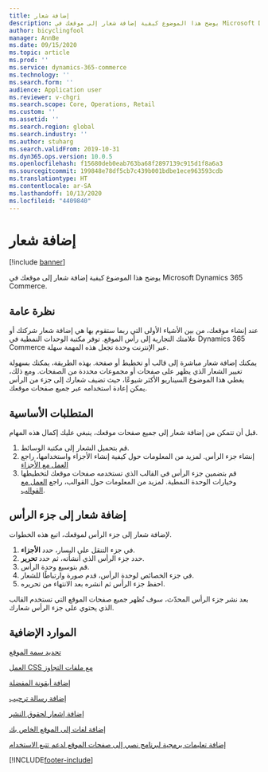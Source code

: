 ```yaml
---
title: إضافة شعار
description: يوضح هذا الموضوع كيفية إضافة شعار إلى موقعك في Microsoft Dynamics 365 Commerce.
author: bicyclingfool
manager: AnnBe
ms.date: 09/15/2020
ms.topic: article
ms.prod: ''
ms.service: dynamics-365-commerce
ms.technology: ''
ms.search.form: ''
audience: Application user
ms.reviewer: v-chgri
ms.search.scope: Core, Operations, Retail
ms.custom: ''
ms.assetid: ''
ms.search.region: global
ms.search.industry: ''
ms.author: stuharg
ms.search.validFrom: 2019-10-31
ms.dyn365.ops.version: 10.0.5
ms.openlocfilehash: f15680deb0eab763ba68f2897139c915d1f8a6a3
ms.sourcegitcommit: 199848e78df5cb7c439b001bdbe1ece963593cdb
ms.translationtype: HT
ms.contentlocale: ar-SA
ms.lasthandoff: 10/13/2020
ms.locfileid: "4409840"
---
```

# <a name="add-a-logo"></a>إضافة شعار

[!include [banner](includes/banner.md)]

يوضح هذا الموضوع كيفية إضافة شعار إلى موقعك في Microsoft Dynamics 365 Commerce.

## <a name="overview"></a>نظرة عامة

عند إنشاء موقعك، من بين الأشياء الأولى التي ربما ستقوم بها هي إضافة شعار شركتك أو علامتك التجارية إلى رأس الموقع. توفر مكتبة الوحدات النمطية في Dynamics 365 Commerce عبر الإنترنت وحدة تجعل هذه المهمة سهلة.

يمكنك إضافة شعار مباشرة إلى قالب أو تخطيط أو صفحة. بهذه الطريقة، يمكنك بسهولة تغيير الشعار الذي يظهر على صفحات أو مجموعات محددة من الصفحات. ومع ذلك، يغطي هذا الموضوع السيناريو الأكثر شيوعًا، حيث تضيف شعارك إلى جزء من الرأس يمكن إعادة استخدامه عبر جميع صفحات موقعك.

## <a name="prerequisites"></a>المتطلبات الأساسية

قبل أن تتمكن من إضافة شعار إلى جميع صفحات موقعك، ينبغي عليك إكمال هذه المهام.

1. قم بتحميل الشعار إلى مكتبة الوسائط.
1. إنشاء جزء الرأس. لمزيد من المعلومات حول كيفية إنشاء الأجزاء واستخدامها، راجع [العمل مع الأجزاء](work-with-fragments.md)
1. قم بتضمين جزء الرأس في القالب الذي تستخدمه صفحات موقعك لتخطيطها وخيارات الوحدة النمطية. لمزيد من المعلومات حول القوالب، راجع [العمل مع القوالب](work-with-templates.md).

## <a name="add-a-logo-to-a-header-fragment"></a>إضافة شعار إلى جزء الرأس

لإضافة شعار إلى جزء الرأس لموقعك، اتبع هذه الخطوات.

1. في جزء التنقل على اليسار، حدد **الأجزاء**.
1. حدد جزء الرأس الذي أنشأته، ثم حدد **تحرير**.
1. قم بتوسيع وحدة الرأس.
1. في جزء الخصائص لوحدة الرأس، قدم صورة وارتباطًا للشعار. 
1. احفظ جزء الرأس ثم انشره بعد الانتهاء من تحريره.

بعد نشر جزء الرأس المحدّث، سوف تُظهر جميع صفحات الموقع التي تستخدم القالب الذي يحتوي على جزء الرأس شعارك.

## <a name="additional-resources"></a>الموارد الإضافية

[تحديد سمة الموقع](select-site-theme.md)

[العمل CSS مع ملفات التجاوز](css-override-files.md)

[إضافة أيقونة المفضلة](add-favicon.md)

[إضافة رسالة ترحيب](add-welcome-message.md)

[إضافة إشعار لحقوق النشر](add-copyright-notice.md)

[إضافة لغات إلى الموقع الخاص بك](add-languages-to-site.md)

[إضافة تعليمات برمجية لبرنامج نصي إلى صفحات الموقع لدعم تتبع الاستخدام](add-telemetry.md)



[!INCLUDE[footer-include](../includes/footer-banner.md)]